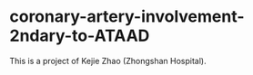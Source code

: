 # coronary-artery-involvement-2ndary-to-ATAAD

This is a project of Kejie Zhao (Zhongshan Hospital).